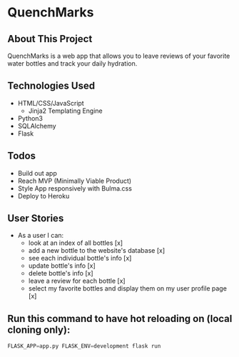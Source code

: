 # QuenchMarks 

## About This Project

QuenchMarks is a web app that allows you to leave reviews of your favorite water bottles and track your daily hydration. 

## Technologies Used
- HTML/CSS/JavaScript
    - Jinja2 Templating Engine
- Python3
- SQLAlchemy
- Flask

## Todos
- Build out app
- Reach MVP (Minimally Viable Product)
- Style App responsively with Bulma.css
- Deploy to Heroku

## User Stories
- As a user I can:
    - look at an index of all bottles [x]
    - add a new bottle to the website's database [x]
    - see each individual bottle's info [x]
    - update bottle's info [x]
    - delete bottle's info [x]
    - leave a review for each bottle [x]
    - select my favorite bottles and display them on my user profile page [x]

## Run this command to have hot reloading on (local cloning only):

```py
FLASK_APP=app.py FLASK_ENV=development flask run  
```